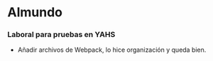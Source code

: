 # Almundo
### Laboral para pruebas en YAHS

* Añadir archivos de Webpack, lo hice organización y queda bien.